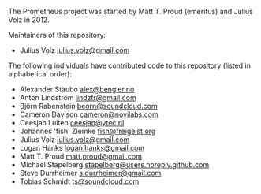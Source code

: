 The Prometheus project was started by Matt T. Proud (emeritus) and
Julius Volz in 2012.

Maintainers of this repository:

* Julius Volz <julius.volz@gmail.com>

The following individuals have contributed code to this repository
(listed in alphabetical order):

* Alexander Staubo <alex@bengler.no>
* Anton Lindström <lindztr@gmail.com>
* Björn Rabenstein <beorn@soundcloud.com>
* Cameron Davison <cameron@novilabs.com>
* Ceesjan Luiten <ceesjan@ytec.nl>
* Johannes 'fish' Ziemke <fish@freigeist.org>
* Julius Volz <julius.volz@gmail.com>
* Logan Hanks <logan.hanks@gmail.com>
* Matt T. Proud <matt.proud@gmail.com>
* Michael Stapelberg <stapelberg@users.noreply.github.com>
* Steve Durrheimer <s.durrheimer@gmail.com>
* Tobias Schmidt <ts@soundcloud.com>
